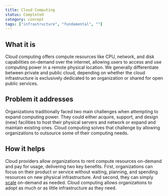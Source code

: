 ```yaml
---
title: Cloud Computing
status: Completed
category: concept
tags: ["infrastructure", "fundamental", ""]
---
```


## What it is

Cloud computing offers compute resources like CPU, network, and disk capabilities on-demand over the internet, allowing users to access and use computing power in a remote physical location. 
We generally differentiate between private and public cloud, depending on whether the cloud infrastructure is exclusively dedicated to an organization or shared for open public services.

## Problem it addresses

Organizations traditionally faced two main challenges when attempting to expand computing power. 
They could either acquire, support, and design (new) facilities to host their physical servers and network or expand and maintain existing ones. 
Cloud computing solves that challenge by allowing organizations to outsource some of their computing needs. 

## How it helps

Cloud providers allow organizations to rent compute resources on-demand and pay for usage, delivering two key benefits.
First, organizations can focus on their product or service without waiting, planning, and spending resources on new physical infrastructure. And second, they can simply [scale](/scalability/) on-demand as needed.
Cloud computing allows organizations to adopt as much or as little infrastructure as they need.
